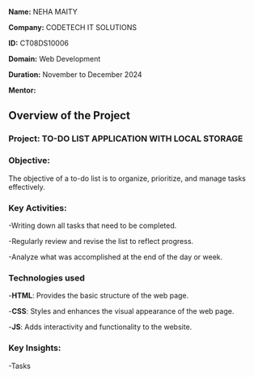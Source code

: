 **Name:** NEHA MAITY

**Company:** CODETECH IT SOLUTIONS

**ID:** CT08DS10006

**Domain:** Web Development

**Duration:** November to December 2024

**Mentor:**

## Overview of the Project

### Project: TO-DO LIST APPLICATION WITH LOCAL STORAGE

### Objective:
The objective of a to-do list is to organize, prioritize, and manage tasks effectively.

 ### Key Activities:
 -Writing down all tasks that need to be completed.

 -Regularly review and revise the list to reflect progress.

 -Analyze what was accomplished at the end of the day or week.

  ### Technologies used
 -**HTML**:  Provides the basic structure of the web page.
 
 -**CSS**: Styles and enhances the visual appearance of the web page.
 
 -**JS**: Adds interactivity and functionality to the website.

  ### Key Insights:
  -Tasks
